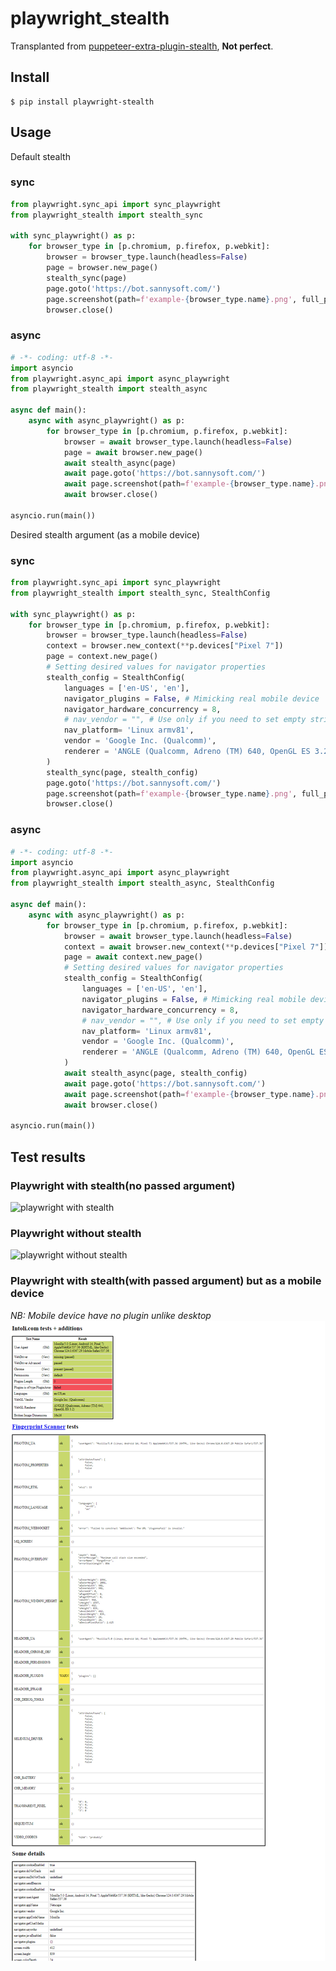 # playwright_stealth

Transplanted from [puppeteer-extra-plugin-stealth](https://github.com/berstend/puppeteer-extra/tree/master/packages/puppeteer-extra-plugin-stealth), **Not perfect**.

## Install

```
$ pip install playwright-stealth
```

## Usage

Default stealth
### sync
```python
from playwright.sync_api import sync_playwright
from playwright_stealth import stealth_sync

with sync_playwright() as p:
    for browser_type in [p.chromium, p.firefox, p.webkit]:
        browser = browser_type.launch(headless=False)
        page = browser.new_page()
        stealth_sync(page)
        page.goto('https://bot.sannysoft.com/')
        page.screenshot(path=f'example-{browser_type.name}.png', full_page=True)
        browser.close()
```

### async
```python
# -*- coding: utf-8 -*-
import asyncio
from playwright.async_api import async_playwright
from playwright_stealth import stealth_async

async def main():
    async with async_playwright() as p:
        for browser_type in [p.chromium, p.firefox, p.webkit]:
            browser = await browser_type.launch(headless=False)
            page = await browser.new_page()
            await stealth_async(page)
            await page.goto('https://bot.sannysoft.com/')
            await page.screenshot(path=f'example-{browser_type.name}.png', full_page=True)
            await browser.close()

asyncio.run(main())
```

Desired stealth argument (as a mobile device)
### sync 
```python
from playwright.sync_api import sync_playwright
from playwright_stealth import stealth_sync, StealthConfig

with sync_playwright() as p:
    for browser_type in [p.chromium, p.firefox, p.webkit]:
        browser = browser_type.launch(headless=False)
        context = browser.new_context(**p.devices["Pixel 7"])
        page = context.new_page()
        # Setting desired values for navigator properties
        stealth_config = StealthConfig(
            languages = ['en-US', 'en'],
            navigator_plugins = False, # Mimicking real mobile device
            navigator_hardware_concurrency = 8,
            # nav_vendor = "", # Use only if you need to set empty string value to mimicking Firefox browser
            nav_platform= 'Linux armv81',
            vendor = 'Google Inc. (Qualcomm)',
            renderer = 'ANGLE (Qualcomm, Adreno (TM) 640, OpenGL ES 3.2)',
        )
        stealth_sync(page, stealth_config)
        page.goto('https://bot.sannysoft.com/')
        page.screenshot(path=f'example-{browser_type.name}.png', full_page=True)
        browser.close()
```

### async
```python
# -*- coding: utf-8 -*-
import asyncio
from playwright.async_api import async_playwright
from playwright_stealth import stealth_async, StealthConfig

async def main():
    async with async_playwright() as p:
        for browser_type in [p.chromium, p.firefox, p.webkit]:
            browser = await browser_type.launch(headless=False)
            context = await browser.new_context(**p.devices["Pixel 7"])
            page = await context.new_page()
            # Setting desired values for navigator properties
            stealth_config = StealthConfig(
                languages = ['en-US', 'en'],
                navigator_plugins = False, # Mimicking real mobile device
                navigator_hardware_concurrency = 8,
                # nav_vendor = "", # Use only if you need to set empty string value to mimicking Firefox browser
                nav_platform= 'Linux armv81',
                vendor = 'Google Inc. (Qualcomm)',
                renderer = 'ANGLE (Qualcomm, Adreno (TM) 640, OpenGL ES 3.2)',
            )
            await stealth_async(page, stealth_config)
            await page.goto('https://bot.sannysoft.com/')
            await page.screenshot(path=f'example-{browser_type.name}.png')
            await browser.close()

asyncio.run(main())
```

## Test results
### Playwright with stealth(no passed argument)
![playwright with stealth](./images/example_with_stealth.png)

### Playwright without stealth
![playwright without stealth](./images/example_without_stealth.png)

### Playwright with stealth(with passed argument) but as a mobile device
*NB: Mobile device have no plugin unlike desktop*
![playwright stealth with specified arguments](./images/example_with_stealth_passed_arguments.png)
